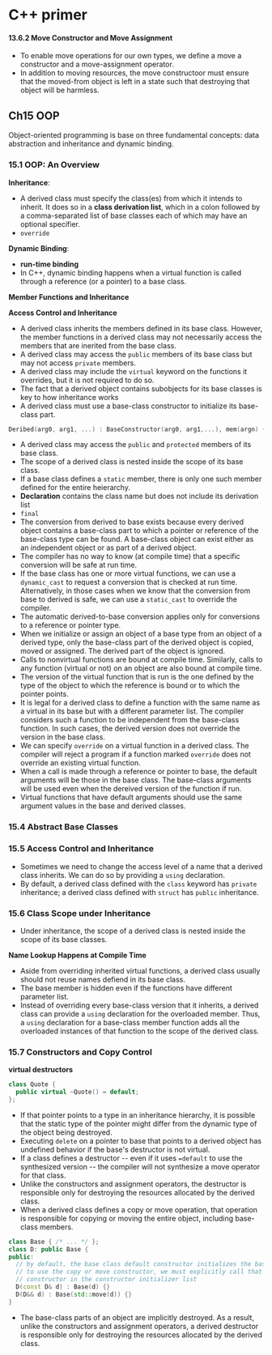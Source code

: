 # C++ primer

#### 13.6.2 Move Constructor and Move Assignment

- To enable move operations for our own types, we define a move a constructor and a move-assignment operator.
- In addition to moving resources, the move constructoor must ensure that the moved-from object is left in a state such that destroying that object will be harmless.

## Ch15 OOP

Object-oriented programming is base on three fundamental concepts: data abstraction and inheritance and dynamic binding.

### 15.1 OOP: An Overview

**Inheritance**:

  - A derived class must specify the class(es) from which it intends to inherit. It does so in a **class derivation list**, which in a colon followed by a comma-separated list of base classes each of which may have an optional specifier.
  - `override`

**Dynamic Binding**:

  - **run-time binding**
  - In C++, dynamic binding happens when a virtual function is called through a reference (or a pointer) to a base class.

**Member Functions and Inheritance**

**Access Control and Inheritance**

  - A derived class inherits the members defined in its base class. However, the member functions in a derived class may not necessarily access the members that are inerited from the base class.
  - A derived class may access the `public` members of its base class but may not access `private` members.
  - A derived class may include the `virtual` keyword on the functions it overrides, but it is not required to do so.
  - The fact that a derived object contains subobjects for its base classes is key to how inheritance works
  - A derived class must use a base-class constructor to initialize its base-class part.

```c++
Deribed(arg0, arg1, ...) : BaseConstructor(arg0, arg1,...), mem(argn) {}
```

  - A derived class may access the `public` and `protected` members of its base class.
  - The scope of a derived class is nested inside the scope of its base class.
  - If a base class defines a `static` member, there is only one such member defined for the entire heierarchy.
  - **Declaration** contains the class name but does not include its derivation list
  - `final`
  - The conversion from derived to base exists because every derived object contains a base-class part to which a pointer or reference of the base-class type can be found. A base-class object can exist either as an independent object or as part of a derived object.
  - The compiler has no way to know (at compile time) that a specific conversion will be safe at run time.
  - If the base class has one or more virtual functions, we can use a `dynamic_cast` to request a conversion that is checked at run time. Alternatively, in those cases when we know that the conversion from base to derived is safe, we can use a `static_cast` to override the compiler.
  - The automatic derived-to-base conversion applies only for conversions to a reference or pointer type.
  - When we initialize or assign an object of a base type from an object of a derived type, only the base-class part of the derived object is copied, moved or assigned. The derived part of the object is ignored.
  - Calls to nonvirtual functions are bound at compile time. Similarly, calls to any function (virtual or not) on an object are also bound at compile time.
  - The version of the virtual function that is run is the one defined by the type of the object to which the reference is bound or to which the pointer points.
  - It is legal for a derived class to define a function with the same name as a virtual in its base but with a different parameter list. The compiler considers such a function to be independent from the base-class function. In such cases, the derived version does not override the version in the base class.
  - We can specify `override` on a virtual function in a derived class. The compiler will reject a program if a function marked `override` does not override an existing virtual function.
  - When a call is made through a reference or pointer to base, the default arguments will be those in the base class. The base-class arguments will be used even when the dereived version of the function if run.
  - Virtual functions that have default arguments should use the same argument values in the base and derived classes.

### 15.4 Abstract Base Classes

### 15.5 Access Control and Inheritance

- Sometimes we need to change the access level of a name that a derived class inherits. We can do so by providing a `using` declaration.
- By default, a derived class defined with the `class` keyword has `private` inheritance; a derived class defined with `struct` has `public` inheritance.

### 15.6 Class Scope under Inheritance

- Under inheritance, the scope of a derived class is nested inside the scope of its base classes.

**Name Lookup Happens at Compile Time**

- Aside from overriding inherited virtual functions, a derived class usually should not reuse names defiend in its base class.
- The base member is hidden even if the functions have different parameter list.
- Instead of overriding every base-class version that it inherits, a derived class can provide a `using` declaration for the overloaded member. Thus, a `using` declaration for a base-class member function adds all the overloaded instances of that function to the scope of the derived class.

### 15.7 Constructors and Copy Control

**virtual destructors**
```c++
class Quote {
  public virtual ~Quote() = default;
};
```

- If that pointer points to a type in an inheritance hierarchy, it is possible that the static type of the pointer might differ from the dynamic type of the object being destroyed.
- Executing `delete` on a pointer to base that points to a derived object has undefined behavior if the base's destructor is not virtual.
- If a class defines a destructor -- even if it uses `=default` to use the synthesized version -- the compiler will not synthesize a move operator for that class.
- Unlike the constructors and assignment operators, the destructor is responsible only for destroying the resources allocated by the derived class.
- When a derived class defines a copy or move operation, that operation is responsible for copying or moving the entire object, including base-class members.

```c++
class Base { /* ... */ };
class D: public Base {
public:
  // by default, the base class default constructor initializes the base part of an object
  // to use the copy or move constructor, we must explicitly call that
  // constructor in the constructor initializer list
  D(const D& d) : Base(d) {}
  D(D&& d) : Base(std::move(d)) {}
}
```

- The base-class parts of an object are implicitly destroyed. As a result, unlike the constructors and assignment operators, a derived destructor is responsible only for destroying the resources allocated by the derived class.

